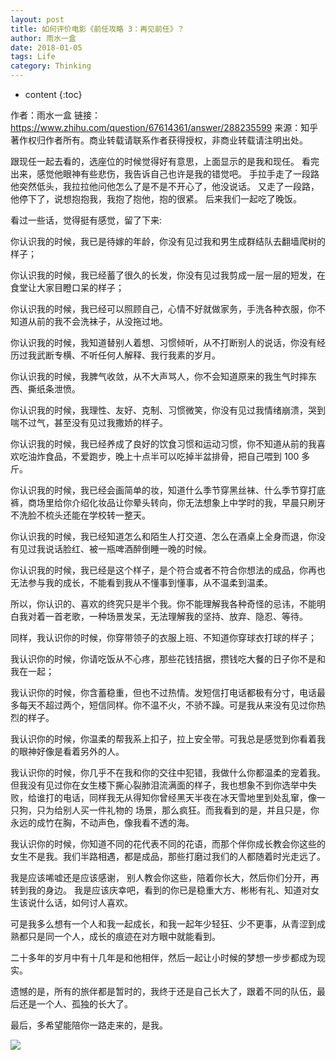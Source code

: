 ```yaml
---
layout: post
title: 如何评价电影《前任攻略 3：再见前任》？
author: 雨水一盒
date: 2018-01-05
tags: Life
category: Thinking
---
```

* content
{:toc}

作者：雨水一盒
链接：https://www.zhihu.com/question/67614361/answer/288235599
来源：知乎
著作权归作者所有。商业转载请联系作者获得授权，非商业转载请注明出处。





跟现任一起去看的，选座位的时候觉得好有意思，上面显示的是我和现任。
看完出来，感觉他眼神有些悲伤，我告诉自己也许是我的错觉吧。
手拉手走了一段路他突然低头，我拉拉他问他怎么了是不是不开心了，他没说话。
又走了一段路，他停下了，说想抱抱我，我抱了抱他，抱的很紧。
后来我们一起吃了晚饭。

看过一些话，觉得挺有感觉，留了下来:

你认识我的时候，我已是待嫁的年龄，你没有见过我和男生成群结队去翻墙爬树的样子；

你认识我的时候，我已经蓄了很久的长发，你没有见过我剪成一层一层的短发，在食堂让大家目瞪口呆的样子；

你认识我的时候，我已经可以照顾自己，心情不好就做家务，手洗各种衣服，你不知道从前的我不会洗袜子，从没拖过地。

你认识我的时候，我知道替别人着想、习惯倾听，从不打断别人的说话，你没有经历过我武断专横、不听任何人解释、我行我素的岁月。

你认识我的时候，我脾气收敛，从不大声骂人，你不会知道原来的我生气时摔东西、撕纸条泄愤。

你认识我的时候，我理性、友好、克制、习惯微笑，你没有见过我情绪崩溃，哭到喘不过气，甚至没有见过我撒娇的样子。

你认识我的时候，我已经养成了良好的饮食习惯和运动习惯，你不知道从前的我喜欢吃油炸食品，不爱跑步，晚上十点半可以吃掉半盆排骨，把自己喂到 100 多斤。

你认识我的时候，我已经会画简单的妆，知道什么季节穿黑丝袜、什么季节穿打底裤，商场里给你介绍化妆品让你晕头转向，你无法想象上中学时的我，早晨只刷牙不洗脸不梳头还能在学校转一整天。

你认识我的时候，我已经知道怎么和陌生人打交道、怎么在酒桌上全身而退，你没有见过我说话脸红、被一瓶啤酒醉倒睡一晚的时候。

你认识我的时候，我已经是这个样子，是个符合或者不符合你想法的成品，你再也无法参与我的成长，不能看到我从不懂事到懂事，从不温柔到温柔。

所以，你认识的、喜欢的终究只是半个我。你不能理解我各种奇怪的忌讳，不能明白我对着一首老歌，一种场景发呆，无法理解我的坚持、放弃、隐忍、等待。

同样，我认识你的时候，你穿带领子的衣服上班、不知道你穿球衣打球的样子；

我认识你的时候，你请吃饭从不心疼，那些花钱拮据，攒钱吃大餐的日子你不是和我在一起；

我认识你的时候，你含蓄稳重，但也不过热情。发短信打电话都极有分寸，电话最多每天不超过两个，短信同样。你不温不火，不骄不躁。可是我从来没有见过你热烈的样子。

我认识你的时候，你温柔的帮我系上扣子，拉上安全带。可我总是感觉到你看着我的眼神好像是看着另外的人。

我认识你的时候，你几乎不在我和你的交往中犯错，我做什么你都温柔的宠着我。但我没有见过你在女生楼下撕心裂肺泪流满面的样子，我也想象不到你选举中失败，给谁打的电话，同样我无从得知你曾经黑天半夜在冰天雪地里到处乱窜，像一只狗，只为给别人买一件礼物的 场景，那么疯狂。而我看到的是，并且只是，你永远的成竹在胸，不动声色，像我看不透的海。

我认识你的时候，你知道不同的花代表不同的花语，而那个伴你成长教会你这些的女生不是我。我们半路相遇，都是成品，那些打磨过我们的人都随着时光走远了。

我是应该唏嘘还是应该感谢， 别人教会你这些，陪着你长大，然后你们分开，再转到我的身边。
我是应该庆幸吧，看到的你已是稳重大方、彬彬有礼、知道对女生该说什么话，如何讨人喜欢。

可是我多么想有一个人和我一起成长，和我一起年少轻狂、少不更事，从青涩到成熟都只是同一个人，成长的痕迹在对方眼中就能看到。

二十多年的岁月中有十几年是和他相伴，然后一起让小时候的梦想一步步都成为现实。

遗憾的是，所有的旅伴都是暂时的，我终于还是自己长大了，跟着不同的队伍，最后还是一个人、孤独的长大了。

最后，多希望能陪你一路走来的，是我。

![](https://pic2.zhimg.com/50/v2-f93a0de12345855b32fef63109e83328_hd.jpg)

